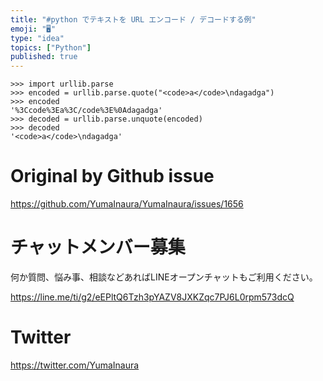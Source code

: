 ```yaml
---
title: "#python でテキストを URL エンコード / デコードする例"
emoji: "🖥"
type: "idea"
topics: ["Python"]
published: true
---
```


```
>>> import urllib.parse
>>> encoded = urllib.parse.quote("<code>a</code>\ndagadga")
>>> encoded
'%3Ccode%3Ea%3C/code%3E%0Adagadga'
>>> decoded = urllib.parse.unquote(encoded)
>>> decoded
'<code>a</code>\ndagadga'
```

# Original by Github issue

https://github.com/YumaInaura/YumaInaura/issues/1656








<!-- Update From Qiita API -->

# チャットメンバー募集


何か質問、悩み事、相談などあればLINEオープンチャットもご利用ください。

https://line.me/ti/g2/eEPltQ6Tzh3pYAZV8JXKZqc7PJ6L0rpm573dcQ





# Twitter


https://twitter.com/YumaInaura


<!-- Update From Qiita API -->


